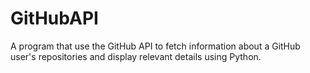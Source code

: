 # GitHubAPI
A program that use the GitHub API to fetch information about a GitHub user's repositories and display relevant details using Python.

